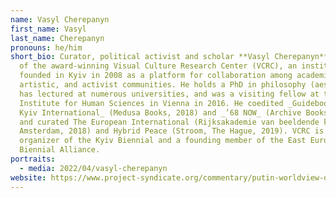 ```yaml
---
name: Vasyl Cherepanyn
first_name: Vasyl
last_name: Cherepanyn
pronouns: he/him
short_bio: Curator, political activist and scholar **Vasyl Cherepanyn** is head
  of the award-winning Visual Culture Research Center (VCRC), an institution
  founded in Kyiv in 2008 as a platform for collaboration among academic,
  artistic, and activist communities. He holds a PhD in philosophy (aesthetics),
  has lectured at numerous universities, and was a visiting fellow at the
  Institute for Human Sciences in Vienna in 2016. He coedited _Guidebook of the
  Kyiv International_ (Medusa Books, 2018) and _’68 NOW_ (Archive Books, 2019),
  and curated The European International (Rijksakademie van beeldende kunsten,
  Amsterdam, 2018) and Hybrid Peace (Stroom, The Hague, 2019). VCRC is the
  organizer of the Kyiv Biennial and a founding member of the East Europe
  Biennial Alliance.
portraits:
  - media: 2022/04/vasyl-cherepanyn
website: https://www.project-syndicate.org/commentary/putin-worldview-defined-by-and-against-the-west-by-vasyl-cherepanyn-2022-04
---
```

